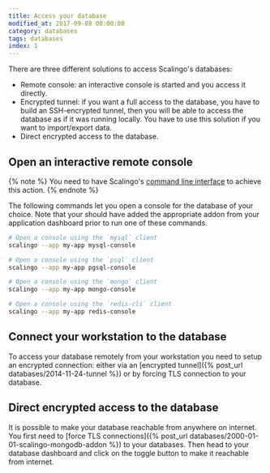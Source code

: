 ```yaml
---
title: Access your database
modified_at: 2017-09-08 00:00:00
category: databases
tags: databases
index: 1
---
```


There are three different solutions to access Scalingo's databases:

* Remote console: an interactive console is started and you access it directly.
* Encrypted tunnel: if you want a full access to the database, you have to build an
  SSH-encrypted tunnel, then you will be able to access the database as if it was running locally.
  You have to use this solution if you want to import/export data.
* Direct encrypted access to the database.

## Open an interactive remote console

{% note %}
You need to have Scalingo's <a href="http://cli.scalingo.com" target="_blank">command line interface</a> to
achieve this action.
{% endnote %}

The following commands let you open a console for the database
of your choice. Note that your should have added the appropriate addon from
your application dashboard prior to run one of these commands.

```bash
# Open a console using the `mysql` client
scalingo --app my-app mysql-console

# Open a console using the `psql` client
scalingo --app my-app pgsql-console

# Open a console using the `mongo` client
scalingo --app my-app mongo-console

# Open a console using the `redis-cli` client
scalingo --app my-app redis-console
```

## Connect your workstation to the database

To access your database remotely from your workstation you need to setup an
encrypted connection: either via an [encrypted tunnel]({% post_url
databases/2014-11-24-tunnel %}) or by forcing TLS connection to your database.

## Direct encrypted access to the database

It is possible to make your database reachable from anywhere on internet. You
first need to [force TLS connections]({% post_url
databases/2000-01-01-scalingo-mongodb-addon %}) to your databases. Then head to
your database dashboard and click on the toggle button to make it reachable
from internet.
